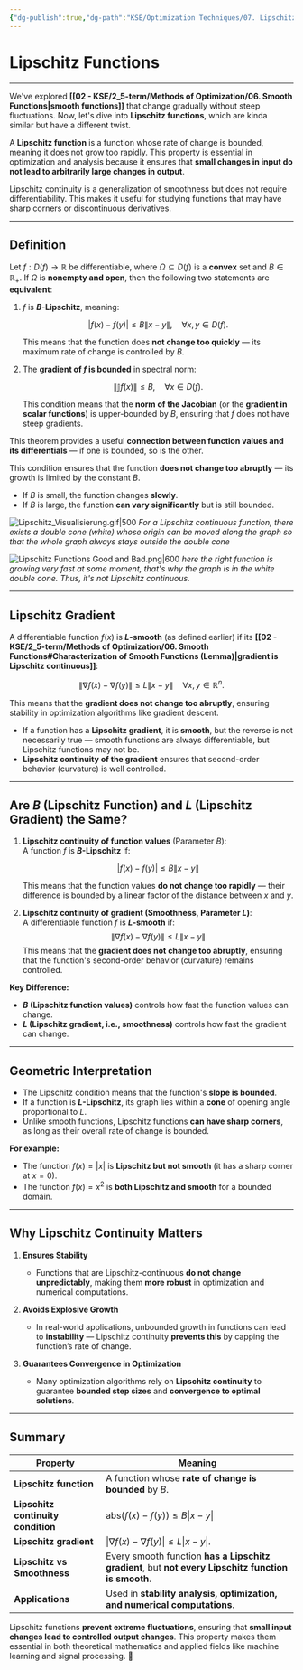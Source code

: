 ```yaml
---
{"dg-publish":true,"dg-path":"KSE/Optimization Techniques/07. Lipschitz Functions.md","permalink":"/kse/optimization-techniques/07-lipschitz-functions/","tags":["kse","math/calculus"],"created":"2025-03-09T16:00:17.940+02:00","updated":"2025-03-09T17:49:28.274+02:00"}
---
```



# Lipschitz Functions

---

We've explored **[[02 - KSE/2_5-term/Methods of Optimization/06. Smooth Functions\|smooth functions]]** that change gradually without steep fluctuations. Now, let's dive into **Lipschitz functions**, which are kinda similar but have a different twist.

A **Lipschitz function** is a function whose rate of change is bounded, meaning it does not grow too rapidly. This property is essential in optimization and analysis because it ensures that **small changes in input do not lead to arbitrarily large changes in output**.

Lipschitz continuity is a generalization of smoothness but does not require differentiability. This makes it useful for studying functions that may have sharp corners or discontinuous derivatives.

---

## Definition

Let $f:D(f) \to \mathbb{R}$ be differentiable, where $\Omega \subseteq D(f)$ is a **convex** set and $B \in \mathbb{R}_+$. If $\Omega$ is **nonempty and open**, then the following two statements are **equivalent**:

1. $f$ is **$B$-Lipschitz**, meaning:

   $$
   |f(x) - f(y)| \leq B \|x - y\|, \quad \forall x, y \in D(f).
   $$

   This means that the function does **not change too quickly** — its maximum rate of change is controlled by $B$.

2. The **gradient of $f$ is bounded** in spectral norm:

   $$
   \|\mathbb{J}f(x)\| \leq B, \quad \forall x \in D(f).
   $$

   This condition means that the **norm of the Jacobian** (or the <strong><span style="color: var(--color-aqua);">gradient in scalar functions</span></strong>) is upper-bounded by $B$, ensuring that $f$ does not have steep gradients.

This theorem provides a useful **connection between function values and its differentials** — if one is bounded, so is the other.

This condition ensures that the function **does not change too abruptly** — its growth is limited by the constant $B$.

- If $B$ is small, the function changes **slowly**.
- If $B$ is large, the function **can vary significantly** but is still bounded.

![Lipschitz_Visualisierung.gif|500](/img/user/assets/Lipschitz_Visualisierung.gif)
_For a Lipschitz continuous function, there exists a double cone (white) whose origin can be moved along the graph so that the whole graph always stays outside the double cone_

![Lipschitz Functions Good and Bad.png|600](/img/user/assets/Lipschitz%20Functions%20Good%20and%20Bad.png)
_here the right function is growing very fast at some moment, that's why the graph is in the white double cone. Thus, it's not Lipschitz continuous._

---

## Lipschitz Gradient

A differentiable function $f(x)$ is **$L$-smooth** (as defined earlier) if its **[[02 - KSE/2_5-term/Methods of Optimization/06. Smooth Functions#Characterization of Smooth Functions (Lemma)\|gradient is Lipschitz continuous]]**:

$$
\|\nabla f(x) - \nabla f(y)\| \leq L \|x - y\| \quad \forall x, y \in \mathbb{R}^n.
$$

This means that the **gradient does not change too abruptly**, ensuring stability in optimization algorithms like gradient descent.

- If a function has a **Lipschitz gradient**, it is **smooth**, but the reverse is not necessarily true — smooth functions are always differentiable, but Lipschitz functions may not be.
- **Lipschitz continuity of the gradient** ensures that second-order behavior (curvature) is well controlled.

---

## Are $B$ (Lipschitz Function) and $L$ (Lipschitz Gradient) the Same?

1. **Lipschitz continuity of function values** (Parameter $B$):  
   A function $f$ is **$B$-Lipschitz** if:

   $$
   |f(x) - f(y)| \leq B \|x - y\|
   $$

   This means that the function values **do not change too rapidly** — their difference is bounded by a linear factor of the distance between $x$ and $y$.

2. **Lipschitz continuity of gradient (Smoothness, Parameter $L$)**:  
   A differentiable function $f$ is **$L$-smooth** if:
   $$
   \|\nabla f(x) - \nabla f(y)\| \leq L \|x - y\|
   $$
   This means that the **gradient does not change too abruptly**, ensuring that the function's second-order behavior (curvature) remains controlled.

<strong><span style="color: var(--color-aqua);">Key Difference:</span></strong>

- **$B$ (Lipschitz function values)** controls how fast the function values can change.
- **$L$ (Lipschitz gradient, i.e., smoothness)** controls how fast the gradient can change.

---

## Geometric Interpretation

- The Lipschitz condition means that the function's **slope is bounded**.
- If a function is **$L$-Lipschitz**, its graph lies within a **cone** of opening angle proportional to $L$.
- Unlike smooth functions, Lipschitz functions **can have sharp corners**, as long as their overall rate of change is bounded.

<strong><span style="color: var(--color-aqua);">For example:</span></strong>

- The function $f(x) = |x|$ is **Lipschitz but not smooth** (it has a sharp corner at $x = 0$).
- The function $f(x) = x^2$ is **both Lipschitz and smooth** for a bounded domain.

---

## Why Lipschitz Continuity Matters

1. **Ensures Stability**

   - Functions that are Lipschitz-continuous **do not change unpredictably**, making them **more robust** in optimization and numerical computations.

2. **Avoids Explosive Growth**

   - In real-world applications, unbounded growth in functions can lead to **instability** — Lipschitz continuity **prevents this** by capping the function’s rate of change.

3. **Guarantees Convergence in Optimization**
   - Many optimization algorithms rely on **Lipschitz continuity** to guarantee **bounded step sizes** and **convergence to optimal solutions**.

---

## Summary

| Property                           | Meaning                                                                                                                                                                                                                    |
| ---------------------------------- | -------------------------------------------------------------------------------------------------------------------------------------------------------------------------------------------------------------------------- |
| **Lipschitz function**             | A function whose **rate of change is bounded** by $B$.                                                                                                                                                                     |
| **Lipschitz continuity condition** | $\text{abs}(f(x) - f(y) )\leq B \|x - y\|$                                                                                                                                                                                 |
| **Lipschitz gradient**             | $\|\nabla f(x) - \nabla f(y)\| \leq L \|x - y\|$.                                                                                                                                                                          |
| **Lipschitz vs Smoothness**        | Every smooth function <strong><span style="color: var(--color-aqua);">has a Lipschitz gradient</span></strong>, but <strong><span style="color: var(--color-red);">not every Lipschitz function is smooth</span></strong>. |
| **Applications**                   | Used in **stability analysis, optimization, and numerical computations**.                                                                                                                                                  |

Lipschitz functions **prevent extreme fluctuations**, ensuring that **small input changes lead to controlled output changes**. This property makes them essential in both theoretical mathematics and applied fields like machine learning and signal processing. 🚀
